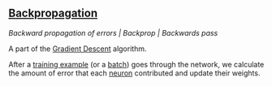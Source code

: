 ## [Backpropagation](#backpropagation)
*Backward propagation of errors | Backprop | Backwards pass*

A part of the [Gradient Descent](#gradient-descent) algorithm.

After a [training example](#training-example) (or a [batch](#batch)) goes through the network, we calculate the amount of error that each [neuron](#neuron) contributed and update their weights.
